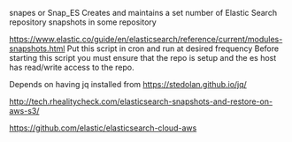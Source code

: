 snapes or Snap_ES
Creates and maintains a set number of Elastic Search repository snapshots in some repository

https://www.elastic.co/guide/en/elasticsearch/reference/current/modules-snapshots.html
Put this script in cron and run at desired frequency
Before starting this script you must ensure that the repo is setup and the es host has read/write access to the repo.

Depends on having 
jq installed from https://stedolan.github.io/jq/

http://tech.rhealitycheck.com/elasticsearch-snapshots-and-restore-on-aws-s3/

https://github.com/elastic/elasticsearch-cloud-aws
